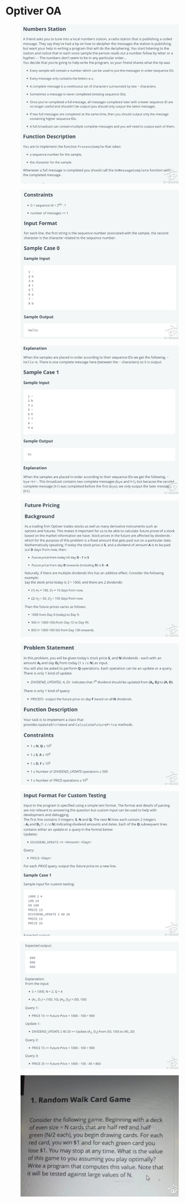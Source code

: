 # Optiver OA

<figure><img src="../.gitbook/assets/image (152) (1).png" alt=""><figcaption></figcaption></figure>

<figure><img src="../.gitbook/assets/image (153).png" alt=""><figcaption></figcaption></figure>

<figure><img src="../.gitbook/assets/image (154).png" alt=""><figcaption></figcaption></figure>

<figure><img src="../.gitbook/assets/image (155).png" alt=""><figcaption></figcaption></figure>

<figure><img src="../.gitbook/assets/image (156).png" alt=""><figcaption></figcaption></figure>

<figure><img src="../.gitbook/assets/image (157).png" alt=""><figcaption></figcaption></figure>

<figure><img src="../.gitbook/assets/image (158).png" alt=""><figcaption></figcaption></figure>

<figure><img src="../.gitbook/assets/image (159).png" alt=""><figcaption></figcaption></figure>
